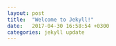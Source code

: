 ```yaml
---
layout: post
title:  "Welcome to Jekyll!"
date:   2017-04-30 16:58:54 +0300
categories: jekyll update
---
```

